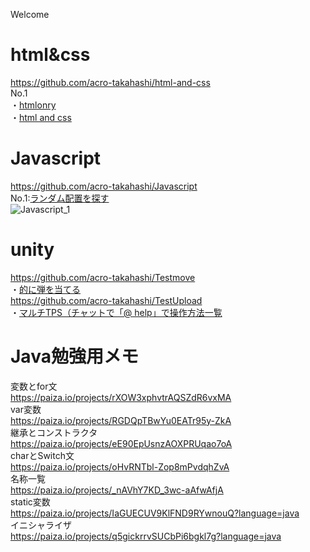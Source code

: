 Welcome

# html&css
https://github.com/acro-takahashi/html-and-css  
No.1  
・[htmlonry](https://acro-takahashi.github.io/html-and-css/htmlonly/No.1/)  
・[html and css](https://acro-takahashi.github.io/html-and-css/html_and_scc/No.1/)  

# Javascript
https://github.com/acro-takahashi/Javascript  
No.1:[ランダム配置を探す](https://acro-takahashi.github.io/Javascript/No.1/)  
![Javascript_1](https://user-images.githubusercontent.com/91651462/137687394-0745827c-5cf7-4c11-9873-c8702fd5ccd5.gif)

# unity
https://github.com/acro-takahashi/Testmove  
・[的に弾を当てる](https://acro-takahashi.github.io/Testmove/)  
https://github.com/acro-takahashi/TestUpload  
・[マルチTPS（チャットで「@ help」で操作方法一覧](https://acro-takahashi.github.io/TestUpload/)

# Java勉強用メモ
変数とfor文  
https://paiza.io/projects/rXOW3xphvtrAQSZdR6vxMA  
var変数  
https://paiza.io/projects/RGDQpTBwYu0EATr95y-ZkA  
継承とコンストラクタ  
https://paiza.io/projects/eE90EpUsnzAOXPRUqao7oA  
charとSwitch文  
https://paiza.io/projects/oHvRNTbl-Zop8mPvdqhZvA  
名称一覧  
https://paiza.io/projects/_nAVhY7KD_3wc-aAfwAfjA  
static変数  
https://paiza.io/projects/IaGUECUV9KlFND9RYwnouQ?language=java  
イニシャライザ  
https://paiza.io/projects/q5gickrrvSUCbPi6bgkl7g?language=java  
